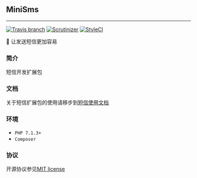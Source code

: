 ## MiniSms

***

[![Travis branch](https://img.shields.io/travis/nilnice/mini-sms/master.svg?style=flat-square)](https://travis-ci.org/nilnice/mini-sms)
[![Scrutinizer](https://img.shields.io/scrutinizer/g/nilnice/mini-sms.svg?style=flat-square)](https://scrutinizer-ci.com/g/nilnice/mini-sms/)
[![StyleCI](https://styleci.io/repos/120073505/shield?branch=master)](https://styleci.io/repos/120073505)

📲 让发送短信更加容易

### 简介

短信开发扩展包

### 文档

关于短信扩展包的使用请移步到[短信使用文档](https://github.com/nilnice/minisms/wiki)

### 环境

- `PHP 7.1.3+`
- `Composer`

### 协议 

开源协议参见[MIT license](https://opensource.org/licenses/MIT)
